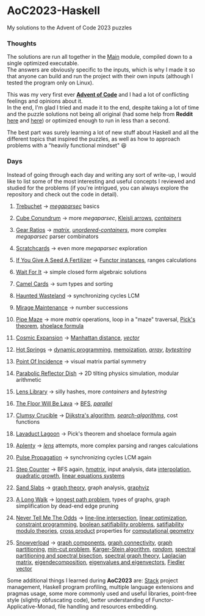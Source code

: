 # AoC2023-Haskell
My solutions to the Advent of Code 2023 puzzles

### Thoughts
The solutions are run all together in the [Main](src/Main.hs) module,
compiled down to a single optimized executable.
<br>
The answers are obviously specific to the inputs, which is why I made it so that anyone
can build and run the project with their own inputs (although I tested the program only on Linux).

This was my very first ever [**Advent of Code**](https://adventofcode.com/2023)
and I had a lot of conflicting feelings and opinions about it.
<br>
In the end, I'm glad I tried and made it to the end, despite taking a lot of time
and the puzzle solutions not being all original (had some help from **Reddit** [here](https://www.reddit.com/r/adventofcode/)
and [here](https://www.reddit.com/r/haskell/)) or optimized enough to run in less than a second.

The best part was surely learning a lot of new stuff about Haskell and all the different topics that inspired the puzzles,
as well as how to approach problems with a "heavily functional mindset" 😆

### Days
Instead of going through each day and writing any sort of write-up,
I would like to list some of the most interesting and useful concepts I reviewed and studied for the problems
(if you're intrigued, you can always explore the repository and check out the code in detail).

1. [Trebuchet](src/Trebuchet.hs) ->
   [*megaparsec*](https://hackage.haskell.org/package/megaparsec) basics

2. [Cube Conundrum](src/CubeConundrum.hs) ->
   more *megaparsec*,
   [Kleisli arrows](https://hackage.haskell.org/package/base/docs/Control-Arrow.html#t:Kleisli),
   [*containers*](https://hackage.haskell.org/package/containers)

3. [Gear Ratios](src/GearRatios.hs) ->
   [*matrix*](https://hackage.haskell.org/package/matrix),
   [*unordered-containers*](https://hackage.haskell.org/package/unordered-containers),
   more complex *megaparsec* parser combinators

4. [Scratchcards](src/Scratchcards.hs) ->
   even more *megaparsec* exploration

5. [If You Give A Seed A Fertilizer](src/IfYouGiveASeedAFertilizer.hs) ->
   [Functor instances](https://hackage.haskell.org/package/base/docs/Prelude.html#t:Functor),
   ranges calculations

6. [Wait For It](src/WaitForIt.hs) ->
   simple closed form algebraic solutions

7. [Camel Cards](src/CamelCards.hs) ->
   sum types and sorting

8. [Haunted Wasteland](src/HauntedWasteland.hs) ->
   synchronizing cycles LCM

9. [Mirage Maintenance](src/MirageMaintenance.hs) ->
    number successions

10. [Pipe Maze](src/PipeMaze.hs) ->
    more *matrix* operations,
    loop in a "maze" traversal,
    [Pick's theorem](https://en.wikipedia.org/wiki/Pick%27s_theorem),
    [shoelace formula](https://en.wikipedia.org/wiki/Shoelace_formula)

11. [Cosmic Expansion](src/CosmicExpansion.hs) ->
    [Manhattan distance](https://en.wikipedia.org/wiki/Taxicab_geometry),
    [*vector*](https://hackage.haskell.org/package/vector)

12. [Hot Springs](src/HotSprings.hs) ->
    [dynamic programming](https://en.wikipedia.org/wiki/Dynamic_programming),
    [memoization](https://en.wikipedia.org/wiki/Memoization),
    [*array*](https://hackage.haskell.org/package/array),
    [*bytestring*](https://hackage.haskell.org/package/bytestring)

13. [Point Of Incidence](src/PointOfIncidence.hs) ->
    visual matrix partial symmetry

14. [Parabolic Reflector Dish](src/ParabolicReflectorDish.hs) ->
    2D tilting physics simulation,
    modular arithmetic

15. [Lens Library](src/LensLibrary.hs) ->
    silly hashes,
    more *containers* and *bytestring*

16. [The Floor Will Be Lava](src/TheFloorWillBeLava.hs) ->
    [BFS](https://en.wikipedia.org/wiki/Breadth-first_search),
    [*parallel*](https://hackage.haskell.org/package/parallel)

17. [Clumsy Crucible](src/ClumsyCrucible.hs) ->
    [Dijkstra's algorithm](https://en.wikipedia.org/wiki/Dijkstra%27s_algorithm),
    [*search-algorithms*](https://hackage.haskell.org/package/search-algorithms),
    cost functions

18. [Lavaduct Lagoon](src/LavaductLagoon.hs) ->
    Pick's theorem and shoelace formula again

19. [Aplenty](src/Aplenty.hs) ->
    [*lens*](https://hackage.haskell.org/package/lens) attempts,
    more complex parsing and ranges calculations

20. [Pulse Propagation](src/PulsePropagation.hs) ->
    synchronizing cycles LCM again

21. [Step Counter](src/StepCounter.hs) ->
    BFS again,
    [*hmatrix*](https://hackage.haskell.org/package/hmatrix),
    input analysis,
    data [interpolation](https://en.wikipedia.org/wiki/Interpolation),
    [quadratic growth](https://en.wikipedia.org/wiki/Quadratic_growth),
    [linear equations systems](https://en.wikipedia.org/wiki/System_of_linear_equations)

22. [Sand Slabs](src/SandSlabs.hs) ->
    [graph theory](https://en.wikipedia.org/wiki/Graph_theory),
    graph analysis,
    [graphviz](https://graphviz.org/)

23. [A Long Walk](src/ALongWalk.hs) ->
    [longest path problem](https://en.wikipedia.org/wiki/Longest_path_problem),
    types of graphs,
    graph simplification by dead-end edge pruning

24. [Never Tell Me The Odds](src/NeverTellMeTheOdds.hs) ->
    [line-line intersection](https://en.wikipedia.org/wiki/Line%E2%80%93line_intersection),
    [linear optimization](https://en.wikipedia.org/wiki/Linear_programming),
    [constraint programming](https://en.wikipedia.org/wiki/Constraint_programming),
    [boolean satifiability problems](https://en.wikipedia.org/wiki/Boolean_satisfiability_problem),
    [satifiability modulo theories](https://en.wikipedia.org/wiki/Satisfiability_modulo_theories),
    [cross product](https://en.wikipedia.org/wiki/Cross_product) properties
    for [computational geometry](https://en.wikipedia.org/wiki/Cross_product#Computational_geometry)

25. [Snowverload](src/Snowverload.hs) ->
    [graph components](https://en.wikipedia.org/wiki/Component_(graph_theory)),
    [graph connectivity](https://en.wikipedia.org/wiki/Connectivity_(graph_theory)),
    [graph partitioning](https://en.wikipedia.org/wiki/Graph_partition),
    [min-cut problem](https://en.wikipedia.org/wiki/Minimum_cut),
    [Karger-Stein algorithm](https://en.wikipedia.org/wiki/Karger's_algorithm#Karger%E2%80%93Stein_algorithm),
    [*random*](https://hackage.haskell.org/package/random),
    [spectral partitioning and spectral bisection](https://en.wikipedia.org/wiki/Graph_partition#Spectral_partitioning_and_spectral_bisection),
    [spectral graph theory](https://en.wikipedia.org/wiki/Spectral_graph_theory),
    [Laplacian matrix](https://en.wikipedia.org/wiki/Laplacian_matrix),
    [eigendecomposition](https://en.wikipedia.org/wiki/Eigendecomposition_of_a_matrix),
    [eigenvalues and eigenvectors](https://en.wikipedia.org/wiki/Eigenvalues_and_eigenvectors),
    [Fiedler vector](https://en.wikipedia.org/wiki/Algebraic_connectivity#Fiedler_vector)

Some additional things I learned during **AoC2023** are: [Stack](https://docs.haskellstack.org/en/stable/)
project management, Haskell program profiling, multiple language extensions and pragmas usage, some more commonly used and useful libraries,
point-free style (slightly obfuscating code), better understanding of Functor-Applicative-Monad, file handling and resources embedding.
